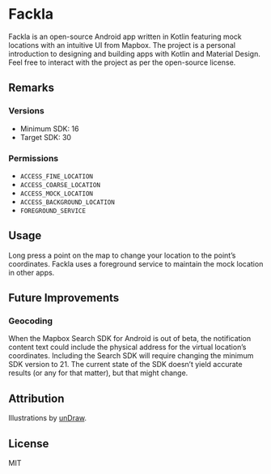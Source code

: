 # Fackla

Fackla is an open-source Android app written in Kotlin featuring mock locations with an intuitive UI from Mapbox.
The project is a personal introduction to designing and building apps with Kotlin and Material Design.
Feel free to interact with the project as per the open-source license.

## Remarks

### Versions

- Minimum SDK: 16
- Target SDK: 30

### Permissions

- `ACCESS_FINE_LOCATION`
- `ACCESS_COARSE_LOCATION`
- `ACCESS_MOCK_LOCATION`
- `ACCESS_BACKGROUND_LOCATION`
- `FOREGROUND_SERVICE`

## Usage

Long press a point on the map to change your location to the point’s coordinates. Fackla uses a foreground service to maintain the mock location in other apps.

## Future Improvements

### Geocoding

When the Mapbox Search SDK for Android is out of beta, the notification content text could include the physical address for the virtual location’s coordinates.
Including the Search SDK will require changing the minimum SDK version to 21. The current state of the SDK doesn’t yield accurate results (or any for that matter), but that might change.

## Attribution

Illustrations by [unDraw](https://undraw.co).

## License

MIT
